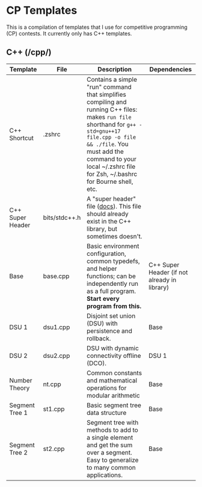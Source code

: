 # CP Templates

This is a compilation of templates that I use for competitive programming (CP) contests. It currently only has C++ templates.

## C++ (/cpp/)
| Template | File | Description | Dependencies |
| - | - | - | - |
| C++ Shortcut | .zshrc | Contains a simple "run" command that simplifies compiling and running C++ files: makes `run file` shorthand for `g++ -std=gnu++17 file.cpp -o file && ./file`. You must add the command to your local ~/.zshrc file for Zsh, ~/.bashrc for Bourne shell, etc. | |
| C++ Super Header | bits/stdc++.h | A "super header" file ([docs](https://gcc.gnu.org/onlinedocs/gcc-4.8.0/libstdc++/api/a01541_source.html)). This file should already exist in the C++ library, but sometimes doesn't. | |
| Base | base.cpp | Basic environment configuration, common typedefs, and helper functions; can be independently run as a full program. **Start every program from this.** | C++ Super Header (if not already in library) |
| DSU 1 | dsu1.cpp | Disjoint set union (DSU) with persistence and rollback. | Base |
| DSU 2 | dsu2.cpp | DSU with dynamic connectivity offline (DCO). | DSU 1 |
| Number Theory | nt.cpp | Common constants and mathematical operations for modular arithmetic | Base |
| Segment Tree 1 | st1.cpp | Basic segment tree data structure | Base |
| Segment Tree 2 | st2.cpp | Segment tree with methods to add to a single element and get the sum over a segment. Easy to generalize to many common applications. | Base |